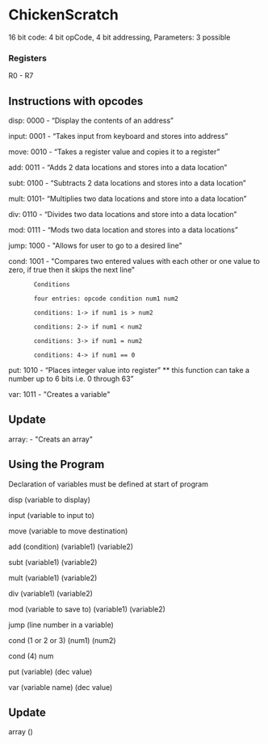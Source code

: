 # ChickenScratch
16 bit code: 4 bit opCode, 4 bit addressing, Parameters: 3 possible
 
### Registers

R0 - R7

## Instructions with opcodes

disp: 0000 - “Display the contents of an address” 

input: 0001 - “Takes input from keyboard and stores into address” 

move: 0010 - “Takes a register value and copies it to a register” 

add: 0011 - “Adds 2 data locations and stores into a data location”

subt: 0100 - “Subtracts 2 data locations and stores into a data location”

mult: 0101- “Multiplies two data locations and store into a data location”

div: 0110 - “Divides two data locations and store into a data location”

mod: 0111 - “Mods two data location and stores into a data locations”

jump: 1000 - "Allows for user to go to a desired line"

cond: 1001 - "Compares two entered values with each other or one value to zero, if true then it skips the next line"

           Conditions 
           
           four entries: opcode condition num1 num2
            
           conditions: 1-> if num1 is > num2
           
           conditions: 2-> if num1 < num2
            
           conditions: 3-> if num1 = num2
            
           conditions: 4-> if num1 == 0 

put: 1010 - “Places integer value into register” ** this function can take a number up to 6 bits i.e. 0 through 63”

var: 1011 - "Creates a variable"

## Update

array:    - "Creats an array"

## Using the Program

Declaration of variables must be defined at start of program

disp   (variable to display)

input  (variable to input to)

move    (variable to move   destination)

add     (condition)   (variable1)   (variable2)

subt    (variable1)   (variable2) 

mult    (variable1)   (variable2) 

div    (variable1)   (variable2)

mod    (variable to save to)  (variable1)   (variable2) 

jump   (line number in a variable)

cond   (1 or 2 or 3) (num1) (num2)

cond   (4) num

put    (variable)  (dec value)

var    (variable name) (dec value) 

## Update
array  ()
